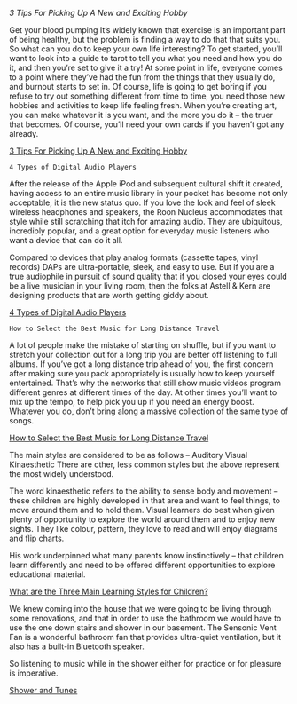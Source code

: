 *3 Tips For Picking Up A New and Exciting Hobby*

Get your blood pumping It’s widely known that exercise is an important part of being healthy, but the problem is finding a way to do that that suits you.
So what can you do to keep your own life interesting?
To get started, you’ll want to look into a guide to tarot to tell you what you need and how you do it, and then you’re set to give it a try!
At some point in life, everyone comes to a point where they’ve had the fun from the things that they usually do, and burnout starts to set in.
Of course, life is going to get boring if you refuse to try out something different from time to time, you need those new hobbies and activities to keep life feeling fresh.
When you’re creating art, you can make whatever it is you want, and the more you do it – the truer that becomes.
Of course, you’ll need your own cards if you haven’t got any already.

[3 Tips For Picking Up A New and Exciting Hobby](https://www.nishiv.com/3-tips-for-picking-up-a-new-and-exciting-hobby/)

`4 Types of Digital Audio Players`

After the release of the Apple iPod and subsequent cultural shift it created, having access to an entire music library in your pocket has become not only acceptable, it is the new status quo.
If you love the look and feel of sleek wireless headphones and speakers, the Roon Nucleus accommodates that style while still scratching that itch for amazing audio.
They are ubiquitous, incredibly popular, and a great option for everyday music listeners who want a device that can do it all.

Compared to devices that play analog formats (cassette tapes, vinyl records) DAPs are ultra-portable, sleek, and easy to use.
But if you are a true audiophile in pursuit of sound quality that if you closed your eyes could be a live musician in your living room, then the folks at Astell & Kern are designing products that are worth getting giddy about.

[4 Types of Digital Audio Players](https://livingimpressive.com/2018/08/types-of-digital-audio-players/)

`How to Select the Best Music for Long Distance Travel`

A lot of people make the mistake of starting on shuffle, but if you want to stretch your collection out for a long trip you are better off listening to full albums.
If you’ve got a long distance trip ahead of you, the first concern after making sure you pack appropriately is usually how to keep yourself entertained.
That’s why the networks that still show music videos program different genres at different times of the day.
At other times you’ll want to mix up the tempo, to help pick you up if you need an energy boost.
Whatever you do, don’t bring along a massive collection of the same type of songs.

[How to Select the Best Music for Long Distance Travel](https://www.travelblat.com/how-to-select-the-best-music-for-long-distance-travel/)


The main styles are considered to be as follows – Auditory Visual Kinaesthetic There are other, less common styles but the above represent the most widely understood.

The word kinaesthetic refers to the ability to sense body and movement – these children are highly developed in that area and want to feel things, to move around them and to hold them.
Visual learners do best when given plenty of opportunity to explore the world around them and to enjoy new sights.
They like colour, pattern, they love to read and will enjoy diagrams and flip charts.

His work underpinned what many parents know instinctively – that children learn differently and need to be offered different opportunities to explore educational material.

[What are the Three Main Learning Styles for Children?](https://ellenarnison.com/2021/02/what-are-the-three-main-learning-styles-for-children.html)

We knew coming into the house that we were going to be living through some renovations, and that in order to use the bathroom we would have to use the one down stairs and shower in our basement.
The Sensonic Vent Fan is a wonderful bathroom fan that provides ultra-quiet ventilation, but it also has a built-in Bluetooth speaker.

So listening to music while in the shower either for practice or for pleasure is imperative.


[Shower and Tunes](https://wannabite.com/shower-and-tunes/)

